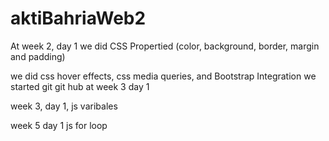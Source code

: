 # aktiBahriaWeb2

At week 2, day 1
we did CSS Propertied (color, background, border, margin and padding)


we did css hover effects, css media queries, and Bootstrap Integration
we started git git hub at week 3 day 1

week 3, day 1, js varibales

week 5 day 1
js for loop